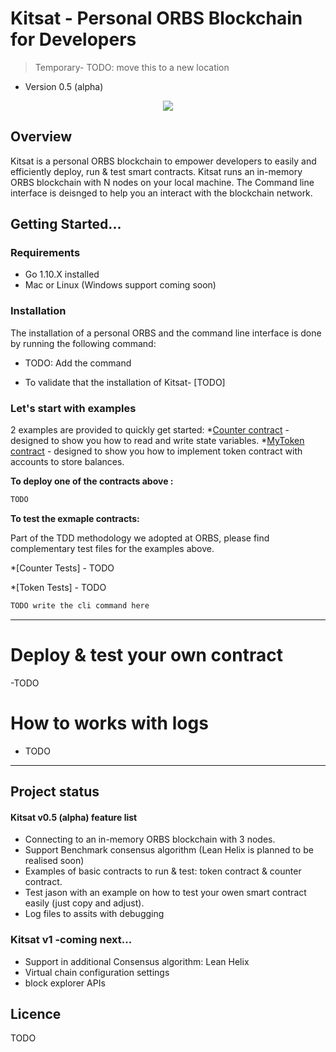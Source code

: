 # Kitsat - Personal ORBS Blockchain for Developers
>Temporary- TODO: move this to a new location

- Version  0.5 (alpha)

<p align="center">
  <img src="tbd?raw=true")
</p>

## Overview
Kitsat is a personal ORBS blockchain to empower developers to easily and efficiently deploy, run & test smart contracts.<enter>
Kitsat runs an in-memory ORBS blockchain with N nodes on your local machine. 
The Command line interface is deisnged to help you an interact with the blockchain network. 


## Getting Started... 

### Requirements
- Go 1.10.X installed 
- Mac or Linux (Windows support coming soon)

### Installation  
The installation of a personal ORBS and the command line interface is done by running the following command: 
- TODO: Add the command 

* To validate that the installation of Kitsat- [TODO]

### Let's start with examples 

2 examples are provided to quickly get started:
*[Counter contract](https://github.com/orbs-network/orbs-contract-sdk/tree/master/go/examples/counter "Counter Contract") - designed to show you how to read and write state variables.<ENTER>
*[MyToken contract](https://github.com/orbs-network/orbs-contract-sdk/tree/master/go/examples/MyToken "Counter Contract") - designed to show you how to implement token contract with accounts to store balances.

**To deploy one of the contracts above :**
```go
TODO

```
**To test the exmaple contracts:**

Part of the TDD methodology we adopted at ORBS, please find complementary test files for the examples above.<enter>

*[Counter Tests] - TODO

*[Token Tests] - TODO


```go
TODO write the cli command here 

```
---
# Deploy & test your own contract  

-TODO 


# How to works with logs 
- TODO

---

## Project status

#### Kitsat v0.5 (alpha) feature list
- Connecting to an in-memory ORBS blockchain with 3 nodes.
- Support Benchmark consensus algorithm (Lean Helix is planned to be realised soon)
- Examples of basic contracts to run & test: token contract & counter contract. 
- Test jason with an example on how to test your owen smart contract easily (just copy and adjust). 
- Log files to assits with debugging



### Kitsat v1 -coming next...
- Support in additional Consensus algorithm: Lean Helix  
- Virtual chain configuration settings
- block explorer APIs


## Licence  
TODO

